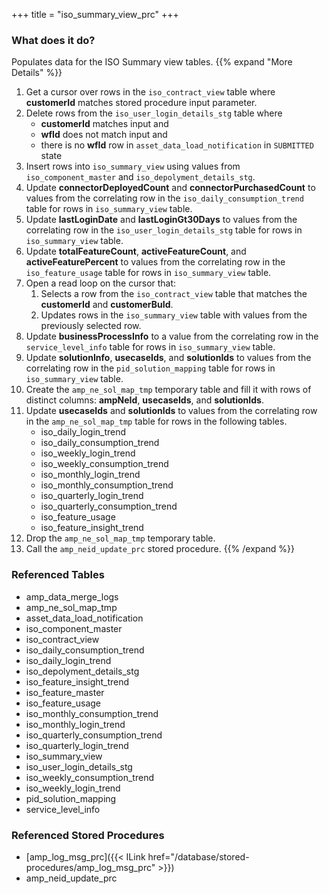 +++
title = "iso_summary_view_prc"
+++

### What does it do?
Populates data for the ISO Summary view tables.
{{% expand "More Details" %}}
1. Get a cursor over rows in the `iso_contract_view` table where **customerId** matches stored procedure input parameter.
2. Delete rows from the `iso_user_login_details_stg` table where
   - **customerId** matches input and
   - **wfId** does not match input and 
   - there is no **wfId** row in `asset_data_load_notification` in `SUBMITTED` state
3. Insert rows into `iso_summary_view` using values from `iso_component_master` and `iso_depolyment_details_stg`.
4. Update **connectorDeployedCount** and **connectorPurchasedCount** to values from the correlating row in the `iso_daily_consumption_trend` table for rows in `iso_summary_view` table.
5. Update **lastLoginDate** and **lastLoginGt30Days** to values from the correlating row in the `iso_user_login_details_stg` table for rows in `iso_summary_view` table.
6. Update **totalFeatureCount**, **activeFeatureCount**, and **activeFeaturePercent** to values from the correlating row in the `iso_feature_usage` table for rows in `iso_summary_view` table.
7. Open a read loop on the cursor that:
   1. Selects a row from the `iso_contract_view` table that matches the **customerId** and **customerBuId**.
   2. Updates rows in the `iso_summary_view` table with values from the previously selected row.
8. Update **businessProcessInfo** to a value from the correlating row in the `service_level_info` table for rows in `iso_summary_view` table.
9. Update **solutionInfo**, **usecaseIds**, and **solutionIds** to values from the correlating row in the `pid_solution_mapping` table for rows in `iso_summary_view` table.
10. Create the `amp_ne_sol_map_tmp` temporary table and fill it with rows of distinct columns: **ampNeId**, **usecaseIds**, and **solutionIds**.
11. Update **usecaseIds** and **solutionIds** to values from the correlating row in the `amp_ne_sol_map_tmp` table for rows in the following tables.
    - iso_daily_login_trend
    - iso_daily_consumption_trend
    - iso_weekly_login_trend
    - iso_weekly_consumption_trend
    - iso_monthly_login_trend
    - iso_monthly_consumption_trend
    - iso_quarterly_login_trend
    - iso_quarterly_consumption_trend
    - iso_feature_usage
    - iso_feature_insight_trend
12. Drop the `amp_ne_sol_map_tmp` temporary table.
13. Call the `amp_neid_update_prc` stored procedure.
{{% /expand %}}

### Referenced Tables
- amp_data_merge_logs
- amp_ne_sol_map_tmp
- asset_data_load_notification
- iso_component_master
- iso_contract_view
- iso_daily_consumption_trend
- iso_daily_login_trend
- iso_depolyment_details_stg
- iso_feature_insight_trend
- iso_feature_master
- iso_feature_usage
- iso_monthly_consumption_trend
- iso_monthly_login_trend
- iso_quarterly_consumption_trend
- iso_quarterly_login_trend
- iso_summary_view 
- iso_user_login_details_stg
- iso_weekly_consumption_trend
- iso_weekly_login_trend
- pid_solution_mapping
- service_level_info

### Referenced Stored Procedures
- [amp_log_msg_prc]({{< ILink href="/database/stored-procedures/amp_log_msg_prc" >}})
- amp_neid_update_prc
